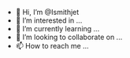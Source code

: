 - 👋 Hi, I’m @Ismithjet
- 👀 I’m interested in ...
- 🌱 I’m currently learning ...
- 💞️ I’m looking to collaborate on ...
- 📫 How to reach me ...

<!---
Ismithjet/Ismithjet is a ✨ special ✨ repository because its `README.md` (this file) appears on your GitHub profile.
You can click the Preview link to take a look at your changes.
--->
